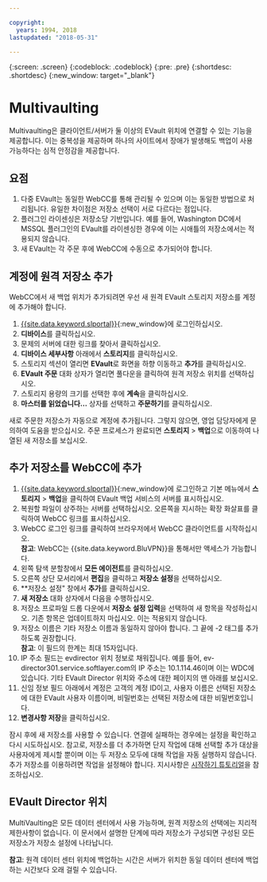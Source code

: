```yaml
---

copyright:
  years: 1994, 2018
lastupdated: "2018-05-31"

---
```

{:screen: .screen}
{:codeblock: .codeblock}
{:pre: .pre}
{:shortdesc: .shortdesc}
{:new_window: target="_blank"}

# Multivaulting

Multivaulting은 클라이언트/서버가 둘 이상의 EVault 위치에 연결할 수 있는 기능을 제공합니다. 이는 중복성을 제공하며 하나의 사이트에서 장애가 발생해도 백업이 사용 가능하다는 심적 안정감을 제공합니다.  

## 요점

1. 다중 EVault는 동일한 WebCC를 통해 관리될 수 있으며 이는 동일한 방법으로 처리됩니다. 유일한 차이점은 저장소 선택이 서로 다르다는 점입니다. 
2. 플러그인 라이센싱은 저장소당 기반입니다. 예를 들어, Washington DC에서 MSSQL 플러그인의 EVault를 라이센싱한 경우에 이는 시애틀의 저장소에서는 적용되지 않습니다. 
3. 새 EVault는 각 주문 후에 WebCC에 수동으로 추가되어야 합니다. 

## 계정에 원격 저장소 추가

WebCC에서 새 백업 위치가 추가되려면 우선 새 원격 EVault 스토리지 저장소를 계정에 추가해야 합니다.  

1. [{{site.data.keyword.slportal}}](https://control.softlayer.com/){:new_window}에 로그인하십시오. 
2. **디바이스**를 클릭하십시오. 
3. 문제의 서버에 대한 링크를 찾아서 클릭하십시오. 
4. **디바이스 세부사항** 아래에서 **스토리지**를 클릭하십시오. 
5. 스토리지 섹션이 열리면 **EVault**로 화면을 하향 이동하고 **추가**를 클릭하십시오. 
6. **EVault 주문** 대화 상자가 열리면 풀다운을 클릭하여 원격 저장소 위치를 선택하십시오. 
7. 스토리지 용량의 크기를 선택한 후에 **계속**을 클릭하십시오. 
8. **마스터를 읽었습니다...** 상자를 선택하고 **주문하기**를 클릭하십시오. 

새로 주문한 저장소가 자동으로 계정에 추가됩니다. 그렇지 않으면, 영업 담당자에게 문의하여 도움을 받으십시오.
주문 프로세스가 완료되면 **스토리지** > **백업**으로 이동하여 나열된 새 저장소를 보십시오. 

## 추가 저장소를 WebCC에 추가

1. [{{site.data.keyword.slportal}}](https://control.softlayer.com/){:new_window}에 로그인하고 기본 메뉴에서 **스토리지** > **백업**을 클릭하여 EVault 백업 서비스의 서버를 표시하십시오.  
2. 복원할 파일이 상주하는 서버를 선택하십시오. 오른쪽을 지시하는 확장 화살표를 클릭하여 WebCC 링크를 표시하십시오. 
3. WebCC 로그인 링크를 클릭하여 브라우저에서 WebCC 클라이언트를 시작하십시오. <br/>**참고**: WebCC는 {{site.data.keyword.BluVPN}}을 통해서만 액세스가 가능합니다. 
4. 왼쪽 탐색 분할창에서 **모든 에이전트**를 클릭하십시오. 
5. 오른쪽 상단 모서리에서 **편집**을 클릭하고 **저장소 설정**을 선택하십시오. 
6. **저장소 설정" 창에서 **추가**를 클릭하십시오. 
7. **새 저장소** 대화 상자에서 다음을 수행하십시오. 
  1. 저장소 프로파일 드롭 다운에서 **저장소 설정 입력**을 선택하여 새 항목을 작성하십시오. 기존 항목은 업데이트하지 마십시오. 이는 적용되지 않습니다. 
  2. 저장소 이름은 기타 저장소 이름과 동일하지 않아야 합니다. 그 끝에 -2 태그를 추가하도록 권장합니다. <br/> **참고**: 이 필드의 한계는 최대 15자입니다. 
  3. IP 주소 필드는 evdirector 위치 정보로 채워집니다. 예를 들어, ev-director301.service.softlayer.com의 IP 주소는 10.1.114.46이며 이는 WDC에 있습니다. 기타 EVault Director 위치와 주소에 대한 페이지의 맨 아래를 보십시오. 
  4. 신임 정보 필드 아래에서 계정은 고객의 계정 ID이고, 사용자 이름은 선택된 저장소에 대한 EVault 사용자 이름이며, 비밀번호는 선택된 저장소에 대한 비밀번호입니다. 
  5. **변경사항 저장**을 클릭하십시오. 

잠시 후에 새 저장소를 사용할 수 있습니다. 연결에 실패하는 경우에는 설정을 확인하고 다시 시도하십시오. 참고로, 저장소를 더 추가하면 단지 작업에 대해 선택할 추가 대상을 사용자에게 제시할 뿐이며 이는 두 저장소 모두에 대해 작업을 자동 실행하지 않습니다. 추가 저장소를 이용하려면 작업을 설정해야 합니다. 지시사항은 [시작하기 튜토리얼](index.html#getting-started-with-evault-backup-services)을 참조하십시오. 

## EVault Director 위치

MultiVaulting은 모든 데이터 센터에서 사용 가능하며, 원격 저장소의 선택에는 지리적 제한사항이 없습니다. 이 문서에서 설명한 단계에 따라 저장소가 구성되면 구성된 모든 저장소가 저장소 설정에 나타납니다. 

**참고**: 원격 데이터 센터 위치에 백업하는 시간은 서버가 위치한 동일 데이터 센터에 백업하는 시간보다 오래 걸릴 수 있습니다. 

